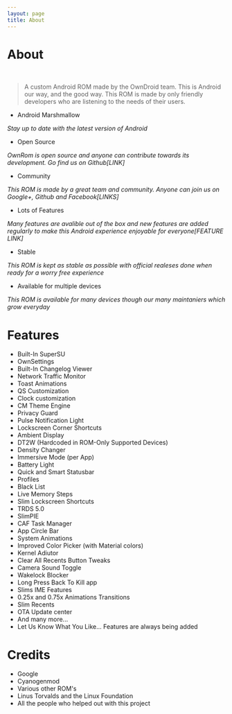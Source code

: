 ```yaml
---
layout: page
title: About
---
```


# About

<br>

> A custom Android ROM made by the OwnDroid team. This is Android our way, and the good way. This ROM is made by only friendly developers who are listening to the needs of their users.

* Android Marshmallow

*Stay up to date with the latest version of Android*

* Open Source

*OwnRom is open source and anyone can contribute towards its development. Go find us on Github[LINK]*

* Community

*This ROM is made by a great team and community. Anyone can join us on Google+, Github and Facebook[LINKS]*

* Lots of Features

*Many features are avalible out of the box and new features are added regularly to make this Android experience enjoyable for everyone[FEATURE LINK]*

* Stable

*This ROM is kept as stable as possible with official realeses done when ready for a worry free experience*

* Available for multiple devices

*This ROM is available for many devices though our many maintaniers which grow everyday*

# Features

* Built-In SuperSU
* OwnSettings
* Built-In Changelog Viewer
* Network Traffic Monitor
* Toast Animations
* QS Customization
* Clock customization
* CM Theme Engine
* Privacy Guard
* Pulse Notification Light
* Lockscreen Corner Shortcuts
* Ambient Display
* DT2W (Hardcoded in ROM-Only Supported Devices)
* Density Changer
* Immersive Mode (per App)
* Battery Light
* Quick and Smart Statusbar
* Profiles
* Black List
* Live Memory Steps
* Slim Lockscreen Shortcuts
* TRDS 5.0
* SlimPIE
* CAF Task Manager
* App Circle Bar
* System Animations
* Improved Color Picker (with Material colors)
* Kernel Adiutor
* Clear All Recents Button Tweaks
* Camera Sound Toggle
* Wakelock Blocker
* Long Press Back To Kill app
* Slims IME Features
* 0.25x and 0.75x Animations Transitions
* Slim Recents
* OTA Update center
* And many more...
* Let Us Know What You Like... Features are always being added

# Credits
* Google
* Cyanogenmod
* Various other ROM's
* Linus Torvalds and the Linux Foundation
* All the people who helped out with this project